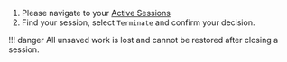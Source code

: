 <!--
 ~ SPDX-FileCopyrightText: Copyright DB Netz AG and the capella-collab-manager contributors
 ~ SPDX-License-Identifier: Apache-2.0
 -->

1. Please navigate to your <a href="/" target="_blank">Active Sessions</a>
2. Find your session, select `Terminate` and confirm your decision.

!!! danger
    All unsaved work is lost and cannot be restored after closing a session.
